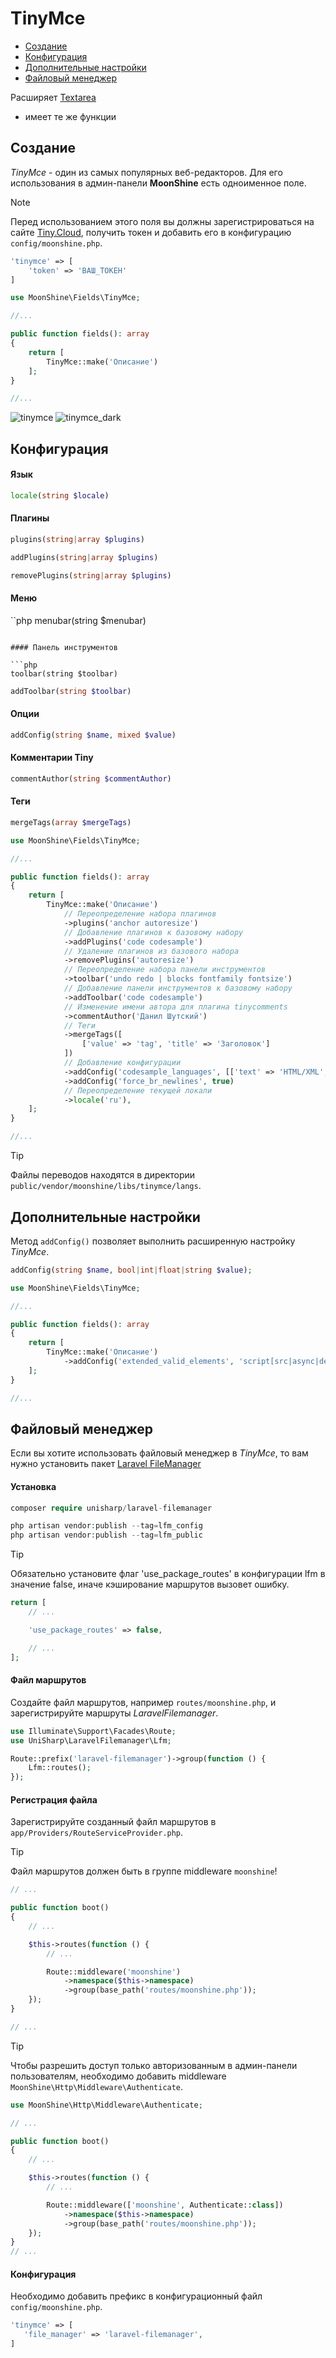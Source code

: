 # TinyMce  

- [Создание](#make)  
- [Конфигурация](#settings)  
- [Дополнительные настройки](#custom-config)  
- [Файловый менеджер](#filemanager)  

Расширяет [Textarea](https://moonshine-laravel.com/docs/resource/fields/fields-textarea)
* имеет те же функции

<a name="make"></a>  
## Создание  

*TinyMce* - один из самых популярных веб-редакторов. Для его использования в админ-панели **MoonShine** есть одноименное поле.  

> [!NOTE]
> Перед использованием этого поля вы должны зарегистрироваться на сайте [Tiny.Cloud](https://www.tiny.cloud/), получить токен и добавить его в конфигурацию `config/moonshine.php`.

```php
'tinymce' => [
    'token' => 'ВАШ_ТОКЕН'
]
```

```php
use MoonShine\Fields\TinyMce;

//...

public function fields(): array
{
    return [
        TinyMce::make('Описание')
    ];
}

//...
```
![tinymce](https://moonshine-laravel.com/screenshots/tinymce.png)
![tinymce_dark](https://moonshine-laravel.com/screenshots/tinymce_dark.png)

<a name="settings"></a>  
## Конфигурация  

#### Язык  
 
 ```php
 locale(string $locale)
 ```

#### Плагины 
```php
plugins(string|array $plugins)
```

```php
addPlugins(string|array $plugins)
```

```php
removePlugins(string|array $plugins)
```

#### Меню

``php
menubar(string $menubar)
```

#### Панель инструментов

```php
toolbar(string $toolbar)
```

```php
addToolbar(string $toolbar)
```

#### Опции

```php
addConfig(string $name, mixed $value)
```

#### Комментарии Tiny

```php
commentAuthor(string $commentAuthor)
```

#### Теги
```php
mergeTags(array $mergeTags)
```

```php
use MoonShine\Fields\TinyMce;

//...

public function fields(): array
{
    return [
        TinyMce::make('Описание')
            // Переопределение набора плагинов
            ->plugins('anchor autoresize')
            // Добавление плагинов к базовому набору
            ->addPlugins('code codesample')
            // Удаление плагинов из базового набора
            ->removePlugins('autoresize')
            // Переопределение набора панели инструментов
            ->toolbar('undo redo | blocks fontfamily fontsize')
            // Добавление панели инструментов к базовому набору
            ->addToolbar('code codesample')
            // Изменение имени автора для плагина tinycomments
            ->commentAuthor('Данил Шутский')
            // Теги
            ->mergeTags([
                ['value' => 'tag', 'title' => 'Заголовок']
            ])
            // Добавление конфигурации
            ->addConfig('codesample_languages', [['text' => 'HTML/XML', 'value' => 'markup']])
            ->addConfig('force_br_newlines', true)
            // Переопределение текущей локали
            ->locale('ru'),
    ];
}

//...
```
> [!TIP]
> Файлы переводов находятся в директории `public/vendor/moonshine/libs/tinymce/langs`.

<a name="custom-config"></a>  
## Дополнительные настройки 

Метод `addConfig()` позволяет выполнить расширенную настройку *TinyMce*.  

```php
addConfig(string $name, bool|int|float|string $value);
```

```php
use MoonShine\Fields\TinyMce;

//...

public function fields(): array
{
    return [
        TinyMce::make('Описание')
            ->addConfig('extended_valid_elements', 'script[src|async|defer|type|charset]')
    ];
}

//...
```
<a name="filemanager"></a>  
## Файловый менеджер  

Если вы хотите использовать файловый менеджер в *TinyMce*, то вам нужно установить пакет [Laravel FileManager](https://github.com/UniSharp/laravel-filemanager)

#### Установка  
```php
composer require unisharp/laravel-filemanager

php artisan vendor:publish --tag=lfm_config
php artisan vendor:publish --tag=lfm_public
```

> [!TIP]
> Обязательно установите флаг 'use_package_routes' в конфигурации lfm в значение false, иначе кэширование маршрутов вызовет ошибку.

```php
return [
    // ...

    'use_package_routes' => false,

    // ...
];
```

#### Файл маршрутов

Создайте файл маршрутов, например `routes/moonshine.php`, и зарегистрируйте маршруты *LaravelFilemanager*.

```php
use Illuminate\Support\Facades\Route;
use UniSharp\LaravelFilemanager\Lfm;

Route::prefix('laravel-filemanager')->group(function () {
    Lfm::routes();
});
```

#### Регистрация файла

Зарегистрируйте созданный файл маршрутов в `app/Providers/RouteServiceProvider.php`.

> [!TIP]
> Файл маршрутов должен быть в группе middleware `moonshine`!

```php
// ...

public function boot()
{
    // ...

    $this->routes(function () {
        // ...

        Route::middleware('moonshine')
            ->namespace($this->namespace)
            ->group(base_path('routes/moonshine.php'));
    });
}

// ...
```

> [!TIP]
> Чтобы разрешить доступ только авторизованным в админ-панели пользователям, необходимо добавить middleware `MoonShine\Http\Middleware\Authenticate`.

```php
use MoonShine\Http\Middleware\Authenticate;

// ...

public function boot()
{
    // ...

    $this->routes(function () {
        // ...

        Route::middleware(['moonshine', Authenticate::class])
            ->namespace($this->namespace)
            ->group(base_path('routes/moonshine.php'));
    });
}
// ...
```

#### Конфигурация
Необходимо добавить префикс в конфигурационный файл `config/moonshine.php`.
 
 ```php
 'tinymce' => [
    'file_manager' => 'laravel-filemanager',
]
```
